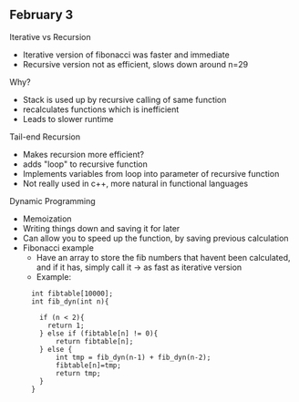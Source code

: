 ## February 3

Iterative vs Recursion
- Iterative version of fibonacci was faster and immediate
- Recursive version not as efficient, slows down around n=29

Why?
- Stack is used up by recursive calling of same function
- recalculates functions which is inefficient
- Leads to slower runtime


Tail-end Recursion
- Makes recursion more efficient?
- adds "loop" to recursive function
- Implements variables from loop into parameter of recursive function
- Not really used in c++, more natural in functional languages

Dynamic Programming
- Memoization
- Writing things down and saving it for later
- Can allow you to speed up the function, by saving previous calculation
- Fibonacci example
  - Have an array to store the fib numbers that havent been calculated, and if it has, simply call it -> as fast as iterative version
  - Example: 
  ```
    int fibtable[10000];
    int fib_dyn(int n){

      if (n < 2){
        return 1;
      } else if (fibtable[n] != 0){
          return fibtable[n];
      } else {
          int tmp = fib_dyn(n-1) + fib_dyn(n-2);
          fibtable[n]=tmp;
          return tmp;
      }
    }
```
